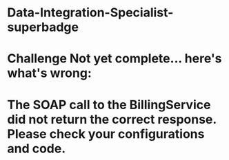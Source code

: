 # Data-Integration-Specialist-superbadge
# Challenge Not yet complete... here's what's wrong: 
# The SOAP call to the BillingService did not return the correct response. Please check your configurations and code.
